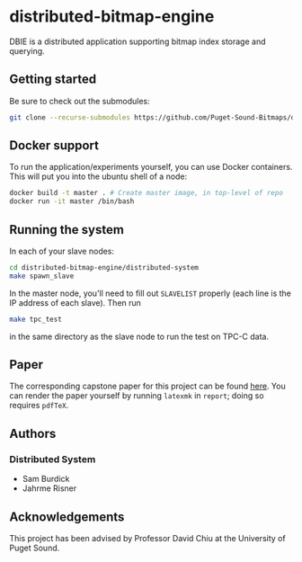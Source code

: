 # distributed-bitmap-engine
DBIE is a distributed application supporting bitmap index storage and
querying.
## Getting started
Be sure to check out the submodules:
```bash
git clone --recurse-submodules https://github.com/Puget-Sound-Bitmaps/distributed-bitmap-engine.git
```
## Docker support
To run the application/experiments yourself, you can use Docker containers. This will put you into
the ubuntu shell of a node:
```bash
docker build -t master . # Create master image, in top-level of repo
docker run -it master /bin/bash
```
## Running the system
In each of your slave nodes:
```bash
cd distributed-bitmap-engine/distributed-system
make spawn_slave
```
In the master node, you'll need to fill out `SLAVELIST` properly (each line is the IP address of each slave). Then run
```bash
make tpc_test
```
in the same directory as the slave node to run the test on TPC-C data.
## Paper
The corresponding capstone paper for this project can be found [here](https://smburdick.github.io/dbie/submitted-paper.pdf).
You can render the paper yourself by running `latexmk` in `report`; doing so requires `pdfTeX`.
## Authors
### Distributed System
- Sam Burdick
- Jahrme Risner
## Acknowledgements
This project has been advised by Professor David Chiu at the
University of Puget Sound.
